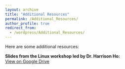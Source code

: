 ```yaml
---
layout: archive
title: "Additional Resources"
permalink: /Additional_Resources/
author_profile: true
redirect_from:
  - /wordpress/Additional_Resources/
---
```


Here are some additional resources:  

**Slides from the Linux workshop led by Dr. Harrison Ho:**  
[View on Google Drive](https://drive.google.com/file/d/1FzPdSeZOiMQz2JZ2zvzSW1iJ57iuB-Vr/view?usp=sharing)


